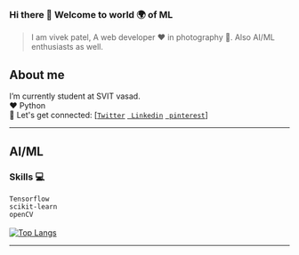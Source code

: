 ### Hi there 👋 Welcome to world 🌍 of ML 
  > I am vivek patel, A web developer ♥ in photography 📸. Also AI/ML enthusiasts as well.

## About me
I’m currently student at SVIT vasad.<br>
:hearts: Python<br>
🤝 Let's get connected: 
      [[`Twitter`](https://www.twitter.com/Vivek2509_)
      [` Linkedin`](https://www.linkedin.com/in/vivek2509/)
      [` pinterest`](https://in.pinterest.com/Vivek2509_/)]

---

## AI/ML <br>
### Skills :computer:
`Tensorflow`<br>
`scikit-learn`<br>
`openCV`<br>
    <br>
  [![Top Langs](https://github-readme-stats.vercel.app/api/top-langs/?username=Vivek2509&hide=javascript,html,css,php)](https://github.com/Vivek2509/)<br>
  
  <!--[![ReadMe Card](https://github-readme-stats.vercel.app/api/pin/?username=Vivek2509&repo=face-recognition)](https://github.com/Vivek2509/face-recognition)
      [![ReadMe Card](https://github-readme-stats.vercel.app/api/pin/?username=Vivek2509&repo=Email_spam_detection)](https://github.com/Vivek2509/Email_spam_detection)-->

---

